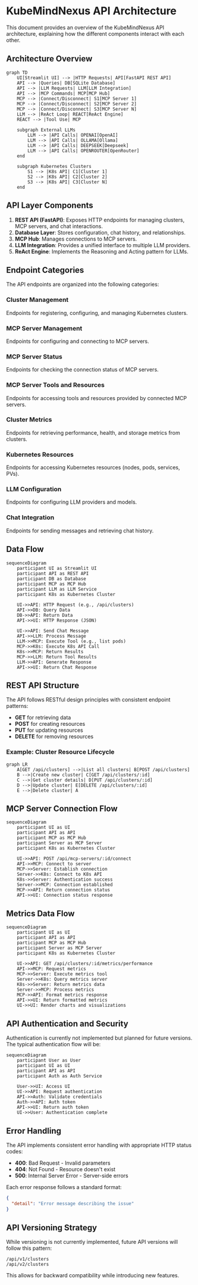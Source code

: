 # KubeMindNexus API Architecture

This document provides an overview of the KubeMindNexus API architecture, explaining how the different components interact with each other.

## Architecture Overview

```mermaid
graph TD
    UI[Streamlit UI] --> |HTTP Requests| API[FastAPI REST API]
    API --> |Queries| DB[SQLite Database]
    API --> |LLM Requests| LLM[LLM Integration]
    API --> |MCP Commands| MCP[MCP Hub]
    MCP --> |Connect/Disconnect| S1[MCP Server 1]
    MCP --> |Connect/Disconnect| S2[MCP Server 2]
    MCP --> |Connect/Disconnect| S3[MCP Server N]
    LLM --> |ReAct Loop| REACT[ReAct Engine]
    REACT --> |Tool Use| MCP
    
    subgraph External LLMs
        LLM --> |API Calls| OPENAI[OpenAI]
        LLM --> |API Calls| OLLAMA[Ollama]
        LLM --> |API Calls| DEEPSEEK[Deepseek]
        LLM --> |API Calls| OPENROUTER[OpenRouter]
    end
    
    subgraph Kubernetes Clusters
        S1 --> |K8s API| C1[Cluster 1]
        S2 --> |K8s API| C2[Cluster 2]
        S3 --> |K8s API| C3[Cluster N]
    end
```

## API Layer Components

1. **REST API (FastAPI)**: Exposes HTTP endpoints for managing clusters, MCP servers, and chat interactions.
2. **Database Layer**: Stores configuration, chat history, and relationships.
3. **MCP Hub**: Manages connections to MCP servers.
4. **LLM Integration**: Provides a unified interface to multiple LLM providers.
5. **ReAct Engine**: Implements the Reasoning and Acting pattern for LLMs.

## Endpoint Categories

The API endpoints are organized into the following categories:

### Cluster Management
Endpoints for registering, configuring, and managing Kubernetes clusters.

### MCP Server Management
Endpoints for configuring and connecting to MCP servers.

### MCP Server Status
Endpoints for checking the connection status of MCP servers.

### MCP Server Tools and Resources
Endpoints for accessing tools and resources provided by connected MCP servers.

### Cluster Metrics
Endpoints for retrieving performance, health, and storage metrics from clusters.

### Kubernetes Resources
Endpoints for accessing Kubernetes resources (nodes, pods, services, PVs).

### LLM Configuration
Endpoints for configuring LLM providers and models.

### Chat Integration
Endpoints for sending messages and retrieving chat history.

## Data Flow

```mermaid
sequenceDiagram
    participant UI as Streamlit UI
    participant API as REST API
    participant DB as Database
    participant MCP as MCP Hub
    participant LLM as LLM Service
    participant K8s as Kubernetes Cluster

    UI->>API: HTTP Request (e.g., /api/clusters)
    API->>DB: Query Data
    DB->>API: Return Data
    API->>UI: HTTP Response (JSON)

    UI->>API: Send Chat Message
    API->>LLM: Process Message
    LLM->>MCP: Execute Tool (e.g., list pods)
    MCP->>K8s: Execute K8s API Call
    K8s->>MCP: Return Results
    MCP->>LLM: Return Tool Results
    LLM->>API: Generate Response
    API->>UI: Return Chat Response
```

## REST API Structure

The API follows RESTful design principles with consistent endpoint patterns:

- **GET** for retrieving data
- **POST** for creating resources
- **PUT** for updating resources
- **DELETE** for removing resources

### Example: Cluster Resource Lifecycle

```mermaid
graph LR
    A[GET /api/clusters] -->|List all clusters| B[POST /api/clusters]
    B -->|Create new cluster| C[GET /api/clusters/:id]
    C -->|Get cluster details| D[PUT /api/clusters/:id]
    D -->|Update cluster| E[DELETE /api/clusters/:id]
    E -->|Delete cluster| A
```

## MCP Server Connection Flow

```mermaid
sequenceDiagram
    participant UI as UI
    participant API as API
    participant MCP as MCP Hub
    participant Server as MCP Server
    participant K8s as Kubernetes Cluster

    UI->>API: POST /api/mcp-servers/:id/connect
    API->>MCP: Connect to server
    MCP->>Server: Establish connection
    Server->>K8s: Connect to K8s API
    K8s->>Server: Authentication success
    Server->>MCP: Connection established
    MCP->>API: Return connection status
    API->>UI: Connection status response
```

## Metrics Data Flow

```mermaid
sequenceDiagram
    participant UI as UI
    participant API as API
    participant MCP as MCP Hub
    participant Server as MCP Server
    participant K8s as Kubernetes Cluster

    UI->>API: GET /api/clusters/:id/metrics/performance
    API->>MCP: Request metrics
    MCP->>Server: Execute metrics tool
    Server->>K8s: Query metrics server
    K8s->>Server: Return metrics data
    Server->>MCP: Process metrics
    MCP->>API: Format metrics response
    API->>UI: Return formatted metrics
    UI->>UI: Render charts and visualizations
```

## API Authentication and Security

Authentication is currently not implemented but planned for future versions. The typical authentication flow will be:

```mermaid
sequenceDiagram
    participant User as User
    participant UI as UI
    participant API as API
    participant Auth as Auth Service

    User->>UI: Access UI
    UI->>API: Request authentication
    API->>Auth: Validate credentials
    Auth->>API: Auth token
    API->>UI: Return auth token
    UI->>User: Authentication complete
```

## Error Handling

The API implements consistent error handling with appropriate HTTP status codes:

- **400**: Bad Request - Invalid parameters
- **404**: Not Found - Resource doesn't exist
- **500**: Internal Server Error - Server-side errors

Each error response follows a standard format:

```json
{
  "detail": "Error message describing the issue"
}
```

## API Versioning Strategy

While versioning is not currently implemented, future API versions will follow this pattern:

```
/api/v1/clusters
/api/v2/clusters
```

This allows for backward compatibility while introducing new features.
